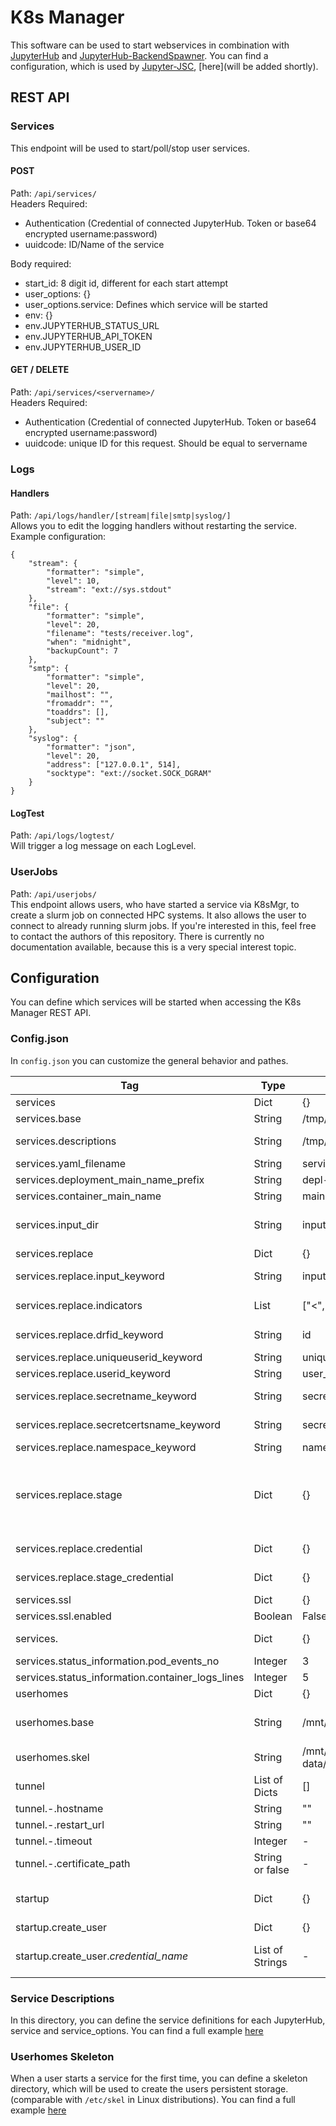 # K8s Manager
This software can be used to start webservices in combination with [JupyterHub](https://github.com/jupyterhub/jupyterhub) and [JupyterHub-BackendSpawner](https://github.com/kreuzert/jupyterhub-backendspawner).
You can find a configuration, which is used by [Jupyter-JSC](https://jupyter-jsc.fz-juelich.de), [here](will be added shortly).

## REST API
### Services
This endpoint will be used to start/poll/stop user services.  
  
#### POST  
Path: `/api/services/`  
Headers Required: 
 - Authentication (Credential of connected JupyterHub. Token or base64 encrypted username:password)
 - uuidcode: ID/Name of the service   
    
Body required:
 - start_id: 8 digit id, different for each start attempt
 - user_options: {}
 - user_options.service: Defines which service will be started
 - env: {}
 - env.JUPYTERHUB_STATUS_URL
 - env.JUPYTERHUB_API_TOKEN
 - env.JUPYTERHUB_USER_ID

#### GET / DELETE
Path: `/api/services/<servername>/`  
Headers Required: 
 - Authentication (Credential of connected JupyterHub. Token or base64 encrypted username:password)
 - uuidcode: unique ID for this request. Should be equal to servername

### Logs
#### Handlers
Path: `/api/logs/handler/[stream|file|smtp|syslog/]`  
Allows you to edit the logging handlers without restarting the service. Example configuration:  
```
{
    "stream": {
        "formatter": "simple",
        "level": 10,
        "stream": "ext://sys.stdout"
    },
    "file": {
        "formatter": "simple",
        "level": 20,
        "filename": "tests/receiver.log",
        "when": "midnight",
        "backupCount": 7
    },
    "smtp": {
        "formatter": "simple",
        "level": 20,
        "mailhost": "",
        "fromaddr": "",
        "toaddrs": [],
        "subject": ""
    },
    "syslog": {
        "formatter": "json",
        "level": 20,
        "address": ["127.0.0.1", 514],
        "socktype": "ext://socket.SOCK_DGRAM"
    }
}
```

#### LogTest
Path: `/api/logs/logtest/`  
Will trigger a log message on each LogLevel.

### UserJobs
Path: `/api/userjobs/`  
This endpoint allows users, who have started a service via K8sMgr, to create a slurm job on connected HPC systems. It also allows the user to connect to already running slurm jobs. If you're interested in this, feel free to contact the authors of this repository. There is currently no documentation available, because this is a very special interest topic.  

## Configuration
You can define which services will be started when accessing the K8s Manager REST API.

### Config.json

In `config.json` you can customize the general behavior and pathes.

| Tag | Type | Default | Description |
| ------ | ------ | ------ | ------ |
| services | Dict | {} | Base configuration for supported services |
| services.base | String | /tmp/services/services | K8sMgr will store the service descriptions for each started service here |
| services.descriptions | String | /tmp/services/descriptions | this is the folder where the service descriptions / definitions are stored. Subdirs: .../services_descriptions/<jhub_credential>/<service_type>/<service_option>/service.yaml | 
| services.yaml_filename | String | service.yaml | you can change the name for the service.yaml file |
| services.deployment_main_name_prefix | String | depl- | will be added to each deployment (each deployment must begin with a character) | 
| services.container_main_name | String | main | This container in the users pod will be used to check the status of the JupyterLab |
| services.input_dir | String | input | name of the directory in .../services_descriptions/<jhub_credential>/<service_type>/<service_option>/ to store files. Will be zipped to .tar.gz file, which you can unzip in start progress. |
| services.replace | Dict | {} | replacements in service.yaml template file |
| services.replace.input_keyword | String | input | input directory is zipped to tar.gz file and then base64 encoded. You can define the keyword in service.yaml |
| services.replace.indicators | List | ["<",">"] |indicators to look for replaces. e.g. default: <input> can be changed to ?!!?mYinPut!??! with indicators: ["?!!?", "!??!"] and input_keyword: "mYinPut" |
| services.replace.drfid_keyword | String | id | id is the unique name of the JupyterLab. Read from POST request header ( "uuidcode" ). Or created during JupyterLab creation in k8smgr. |
| services.replace.uniqueuserid_keyword | String | unique_user_id | jhub credential and user id combined with `_` :  f"{jhub_credential}_{jhub_user_id}"
| services.replace.userid_keyword | String | user_id | <user_id> will be replaced with the users jupyterhub user.id |
| services.replace.secretname_keyword | String | secret_name | K8sMgr will create a secret for each JupyterLab, containing all environments variables. You have to add it in service.yaml with this keyword. |
| services.replace.secretcertsname_keyword | String | secret_certs_name | If you want to use ssl, your certificates will be stored an extra secret (by k8smgr). You have to add it in volumes, to be able to read the certificates. |
| services.replace.namespace_keyword | String | namespace | Where to create the Kubernetes Resources |
| services.replace.stage | Dict | {} | You can give your K8sMgr an environment variable STAGE. e.g. STAGE="production" for your production cluster and STAGE="staging" for staging cluster. You can now use the same service.yaml template for both clusters. In this section you can replace keywords different values (e.g. each cluster (production/staging) uses a different nfs server). IMPORTANT: "nfs" is not a specific buzzword here, you can use any key. K8sMgr will look for every key you've defined within this dict. |
| services.replace.credential | Dict | {} | Same as services.replace.stage above. Different jupyterhub credential might use different variables. |
| services.replace.stage_credential | Dict | {} | Same as services.replace.stage/credential above. Different jupyterhub credential might use different variables for different stages. |
| services.ssl | Dict | {} | enable certificates and configure their options. |
| services.ssl.enabled | Boolean | False | Activate certificates for services |
| services. | Dict | {} | number of lines you want to return to JupyterHub if something fails (will be shown to the user) |
| services.status_information.pod_events_no | Integer | 3 | see services.services.status_information |
| services.status_information.container_logs_lines | Integer | 5 | see services.status_information |
| userhomes | Dict | {} | where to store persistent data for each user |
| userhomes.base | String | /mnt/userhomes | this is the base directory. K8sMgr will create /mnt/userhomes/<jhub_credential>/<user_id> this directory and you're able to mount it into the users pod. |
| userhomes.skel | String | /mnt/shared-data/git_config/userhome_skel | files in here will be copied to /mnt/userhomes/<jhub_credential>/<user_id> (only when creating the directory for the first time) |
| tunnel | List of Dicts | [] | When you restart K8sMgr, you have to inform all connected JupyterHubs. You'll receive a token for this from the JupyterHub admin. |
| tunnel.-.hostname | String | "" | Hostname of your K8sMgr, as it is defined in the connected JupyterHub |
| tunnel.-.restart_url | String | "" | API Endpoint of the connected JupyterHub to handle a K8sMgr restart | 
| tunnel.-.timeout | Integer | - | Timeout for request to services.tunnel.-.restart_url |
| tunnel.-.certificate_path | String or false | - | If needed, certificate_path of the ca |
| startup | Dict | {} | You can use this feature to create users in the database automatically during startup. Required env variables in this example: JUPYTERHUB_USER_PASS=<password> (<jhub_credential_in_capslock>_USER_PASS=...) |
| startup.create_user | Dict | {} | - |
| startup.create_user._credential\_name_ | List of Strings | - | available groups: "access_to_webservice" : allows you to start/stop Jupyterlabs. "access_to_logging": allows the JupyterHub to update the k8smgr logging configuraiton (You can do it manually at your Django Admin Endpoint) |

### Service Descriptions
In this directory, you can define the service definitions for each JupyterHub, service and service_options. You can find a full example [here](...)

### Userhomes Skeleton
When a user starts a service for the first time, you can define a skeleton directory, which will be used to create the users persistent storage. (comparable with `/etc/skel` in Linux distributions). You can find a full example [here](...)
